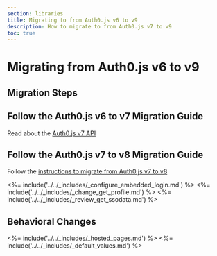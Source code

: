 ```yaml
---
section: libraries
title: Migrating to from Auth0.js v6 to v9
description: How to migrate to from Auth0.js v7 to v9
toc: true
---
```


# Migrating from Auth0.js v6 to v9

## Migration Steps

## Follow the Auth0.js v6 to v7 Migration Guide

Read about the [Auth0.js v7 API](https://auth0.com/docs/libraries/auth0js/v7)

## Follow the Auth0.js v7 to v8 Migration Guide

Follow the [instructions to migrate from Auth0.js v7 to v8](https://auth0.com/docs/libraries/auth0js/v8/migration-guide)

<%= include('../../_includes/_configure_embedded_login.md') %>
<%= include('../../_includes/_change_get_profile.md') %>
<%= include('../../_includes/_review_get_ssodata.md') %>

## Behavioral Changes

<%= include('../../_includes/_hosted_pages.md') %>
<%= include('../../_includes/_default_values.md') %>

